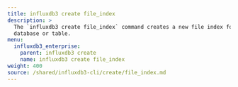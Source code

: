 ```yaml
---
title: influxdb3 create file_index
description: >
  The `influxdb3 create file_index` command creates a new file index for a
  database or table.
menu:
  influxdb3_enterprise:
    parent: influxdb3 create
    name: influxdb3 create file_index
weight: 400
source: /shared/influxdb3-cli/create/file_index.md
---
```


<!--
The content of this file is at content/shared/influxdb3-cli/create/file_index.md
-->
